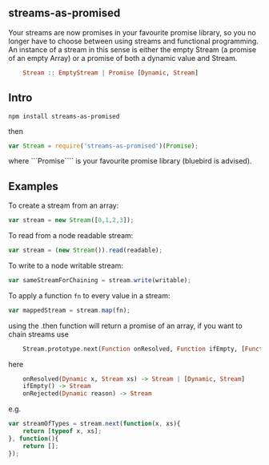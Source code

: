 ## streams-as-promised

Your streams are now promises in your favourite promise library, so you no longer have to choose between using streams and functional programming. An instance of a stream in this sense is either the empty Stream (a promise of an empty Array) or a promise of both a dynamic value and Stream.
```haskell
    Stream :: EmptyStream | Promise [Dynamic, Stream]
```
## Intro

    npm install streams-as-promised

then 

```js
var Stream = require('streams-as-promised')(Promise);
```
where ```Promise```` is your favourite promise library (bluebird is advised).


## Examples

To create a stream from an array:
```js
var stream = new Stream([0,1,2,3]);
```

To read from a node readable stream:
```js
var stream = (new Stream()).read(readable);
```


To write to a node writable stream:
```js
var sameStreamForChaining = stream.write(writable);
```


To apply a function ```fn``` to every value in a stream:
```js
var mappedStream = stream.map(fn);
```

using the .then function will return a promise of an array, if you want to chain streams use
```haskell
    Stream.prototype.next(Function onResolved, Function ifEmpty, [Function onRejected]) -> Stream
```
here
```haskell
    onResolved(Dynamic x, Stream xs) -> Stream | [Dynamic, Stream]
    ifEmpty() -> Stream
    onRejected(Dynamic reason) -> Stream
```
e.g.
```js
var streamOfTypes = stream.next(function(x, xs){
	return [typeof x, xs];
}, function(){
	return [];
});
```
